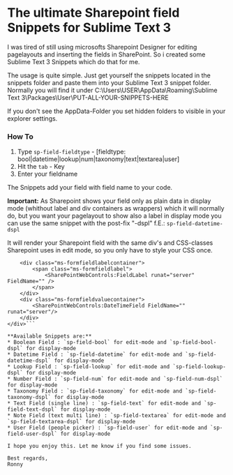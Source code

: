The ultimate Sharepoint field Snippets for Sublime Text 3
==========================================================

I was tired of still using microsofts Sharepoint Designer for editing pagelayouts and inserting the fields in SharePoint. So i created some Sublime Text 3 Snippets which do that for me.

The usage is quite simple. Just get yourself the snippets located in the snippets folder and paste them into your Sublime Text 3 snippet folder. 
Normally you will find it under C:\Users\USER\AppData\Roaming\Sublime Text 3\Packages\User\PUT-ALL-YOUR-SNIPPETS-HERE

If you don't see the AppData-Folder you set hidden folders to visible in your explorer settings.

### How To

1. Type `sp-field-fieldtype` - [fieldtype: bool|datetime|lookup|num|taxonomy|text|textarea|user]
2. Hit the `tab` - Key
3. Enter your fieldname

The Snippets add your field with field name to your code. 

**Important:**
As Sharepoint shows your field only as plain data in display mode (whithout label and div containers as wrappers) which it will normally do,  but you want your pagelayout to show also a label in display mode you can use the same snippet with the post-fix "-dspl"
f.E.: `sp-field-datetime-dspl`

It will render your Sharepoint field with the same div's and CSS-classes Sharepoint uses in edit mode, so you only have to style your CSS once. 

```<div class="ms-formfieldcontainer">  
	<div class="ms-formfieldlabelcontainer">  
		<span class="ms-formfieldlabel">  
			<SharePointWebControls:FieldLabel runat="server" FieldName="" />  
		</span>  
	</div>  
	<div class="ms-formfieldvaluecontainer">  
		<SharePointWebControls:DateTimeField FieldName="" runat="server"/>  
	</div>  
</div>```

**Available Snippets are:**
* Boolean Field : `sp-field-bool` for edit-mode and `sp-field-bool-dspl` for display-mode
* Datetime Field : `sp-field-datetime` for edit-mode and `sp-field-datetime-dspl` for display-mode
* Lookup Field : `sp-field-lookup` for edit-mode and `sp-field-lookup-dspl` for display-mode
* Number Field : `sp-field-num` for edit-mode and `sp-field-num-dspl` for display-mode
* Taxonomy Field : `sp-field-taxonomy` for edit-mode and `sp-field-taxonomy-dspl` for display-mode
* Text Field (single line) : `sp-field-text` for edit-mode and `sp-field-text-dspl` for display-mode
* Note Field (text multi line) : `sp-field-textarea` for edit-mode and `sp-field-textarea-dspl` for display-mode
* User Field (people picker) : `sp-field-user` for edit-mode and `sp-field-user-dspl` for display-mode

I hope you enjoy this. Let me know if you find some issues.

Best regards,
Ronny




